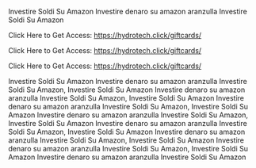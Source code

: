 Investire Soldi Su Amazon Investire denaro su amazon aranzulla Investire Soldi Su Amazon

Click Here to Get Access: https://hydrotech.click/giftcards/

Click Here to Get Access: https://hydrotech.click/giftcards/

Click Here to Get Access: https://hydrotech.click/giftcards/

Investire Soldi Su Amazon Investire denaro su amazon aranzulla Investire Soldi Su Amazon, Investire Soldi Su Amazon Investire denaro su amazon aranzulla Investire Soldi Su Amazon, Investire Soldi Su Amazon Investire denaro su amazon aranzulla Investire Soldi Su Amazon, Investire Soldi Su Amazon Investire denaro su amazon aranzulla Investire Soldi Su Amazon, Investire Soldi Su Amazon Investire denaro su amazon aranzulla Investire Soldi Su Amazon, Investire Soldi Su Amazon Investire denaro su amazon aranzulla Investire Soldi Su Amazon, Investire Soldi Su Amazon Investire denaro su amazon aranzulla Investire Soldi Su Amazon, Investire Soldi Su Amazon Investire denaro su amazon aranzulla Investire Soldi Su Amazon
